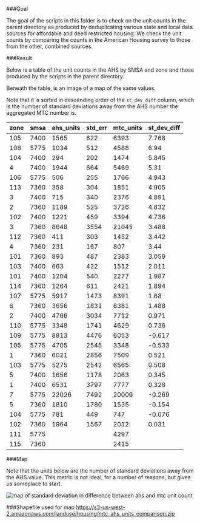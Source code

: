 ###Goal

The goal of the scripts in this folder is to check on the unit counts in the parent directory as produced by deduplicating various state and local data sources for affordable and deed restricted housing. We check the unit counts by comparing the counts in the American Housing survey to those from the other, combined sources. 

###Result

Below is a table of the unit counts in the AHS by SMSA and zone and those produced by the scripts in the parent directory.

Beneath the table, is an image of a map of the same values. 

Note that it is sorted in descending order of the `st_dev_diff` column, which is the number of standard deviations away from the AHS number the aggregated MTC number is. 

| zone | smsa | ahs_units | std_err | mtc_units | st_dev_diff | 
|------|------|-----------|---------|-----------|-------------| 
| 105  | 7400 | 1565      | 622     | 6393      | 7.768       | 
| 108  | 5775 | 1034      | 512     | 4588      | 6.94        | 
| 104  | 7400 | 294       | 202     | 1474      | 5.845       | 
| 4    | 7400 | 1944      | 664     | 5469      | 5.31        | 
| 106  | 5775 | 506       | 255     | 1766      | 4.943       | 
| 113  | 7360 | 358       | 304     | 1851      | 4.905       | 
| 3    | 7400 | 715       | 340     | 2376      | 4.891       | 
| 2    | 7360 | 1189      | 525     | 3726      | 4.832       | 
| 102  | 7400 | 1221      | 459     | 3394      | 4.736       | 
| 3    | 7360 | 8648      | 3554    | 21045     | 3.488       | 
| 112  | 7360 | 411       | 303     | 1452      | 3.442       | 
| 4    | 7360 | 231       | 167     | 807       | 3.44        | 
| 101  | 7360 | 893       | 487     | 2383      | 3.059       | 
| 103  | 7400 | 663       | 422     | 1512      | 2.011       | 
| 101  | 7400 | 1204      | 540     | 2277      | 1.987       | 
| 114  | 7360 | 1264      | 611     | 2421      | 1.894       | 
| 107  | 5775 | 5917      | 1473    | 8391      | 1.68        | 
| 6    | 7360 | 3656      | 1831    | 6381      | 1.488       | 
| 2    | 7400 | 4766      | 3034    | 7712      | 0.971       | 
| 110  | 5775 | 3348      | 1741    | 4629      | 0.736       | 
| 109  | 5775 | 8813      | 4476    | 6053      | -0.617      | 
| 105  | 5775 | 4705      | 2545    | 3348      | -0.533      | 
| 1    | 7360 | 6021      | 2856    | 7509      | 0.521       | 
| 103  | 5775 | 5275      | 2542    | 6565      | 0.508       | 
| 5    | 7400 | 1656      | 1178    | 2063      | 0.345       | 
| 1    | 7400 | 6531      | 3797    | 7777      | 0.328       | 
| 7    | 5775 | 22026     | 7492    | 20009     | -0.269      | 
| 5    | 7360 | 1810      | 1780    | 1535      | -0.154      | 
| 104  | 5775 | 781       | 449     | 747       | -0.076      | 
| 102  | 7360 | 1964      | 1567    | 2012      | 0.031       | 
| 111  | 5775 |           |         | 4297      |             | 
| 115  | 7360 |           |         | 2415      |             | 


###Map

Note that the units below are the number of standard deviations away from the AHS value. This metric is not ideal, for a number of reasons, but gives us someplace to start. 

![map of standard deviation in difference between ahs and mtc unit count](https://s3-us-west-2.amazonaws.com/landuse/housing/std_dev_diff_map3.png)

###Shapefile used for map
https://s3-us-west-2.amazonaws.com/landuse/housing/mtc_ahs_units_comparison.zip
